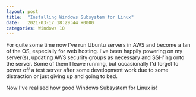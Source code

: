 ```yaml
---
layout: post
title:  "Installing Windows Subsystem for Linux"
date:   2021-03-17 18:29:44 +0000
categories: Windows 10
---
```

For quite some time now I've run Ubuntu servers in AWS and become a fan of the OS, especially for web hosting. I've been happily powering on my server(s), updating AWS security groups as necessary and SSH'ing onto the server. Some of them I leave running, but occasionally I'd forget to power off a test server after some development work due to some distraction or just giving up and going to bed.

Now I've realised how good Windows Subsystem for Linux is!